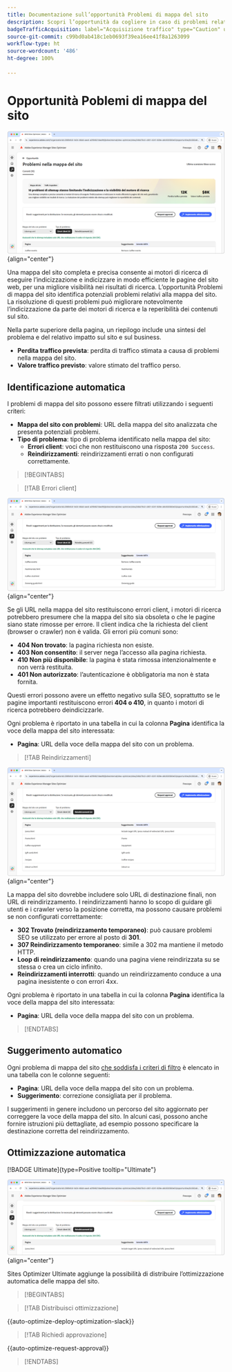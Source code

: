 ```yaml
---
title: Documentazione sull’opportunità Problemi di mappa del sito
description: Scopri l’opportunità da cogliere in caso di problemi relativi alla mappa del sito e come utilizzarla per migliorare l’acquisizione del traffico.
badgeTrafficAcquisition: label="Acquisizione traffico" type="Caution" url="../../opportunity-types/traffic-acquisition.md" tooltip="Acquisizione traffico"
source-git-commit: c99bd0ab418c1eb0693f39ea16ee41f8a1263099
workflow-type: ht
source-wordcount: '486'
ht-degree: 100%

---
```



# Opportunità Poblemi di mappa del sito

![Opportunità Problemi di mappa del sito](./assets/sitemap-issues/hero.png){align="center"}

Una mappa del sito completa e precisa consente ai motori di ricerca di eseguire l’indicizzazione e indicizzare in modo efficiente le pagine del sito web, per una migliore visibilità nei risultati di ricerca. L’opportunità Problemi di mappa del sito identifica potenziali problemi relativi alla mappa del sito. La risoluzione di questi problemi può migliorare notevolmente l’indicizzazione da parte dei motori di ricerca e la reperibilità dei contenuti sul sito.

Nella parte superiore della pagina, un riepilogo include una sintesi del problema e del relativo impatto sul sito e sul business.

* **Perdita traffico prevista**: perdita di traffico stimata a causa di problemi nella mappa del sito.
* **Valore traffico previsto**: valore stimato del traffico perso.

## Identificazione automatica

I problemi di mappa del sito possono essere filtrati utilizzando i seguenti criteri:

* **Mappa del sito con problemi**: URL della mappa del sito analizzata che presenta potenziali problemi.
* **Tipo di problema**: tipo di problema identificato nella mappa del sito:
   * **Errori client**: voci che non restituiscono una risposta `200 Success`.
   * **Reindirizzamenti**: reindirizzamenti errati o non configurati correttamente.

>[!BEGINTABS]

>[!TAB Errori client]

![Identificazione automatica di errori client nella mappa del sito](./assets/sitemap-issues/auto-identify-client-errors.png){align="center"}

Se gli URL nella mappa del sito restituiscono errori client, i motori di ricerca potrebbero presumere che la mappa del sito sia obsoleta o che le pagine siano state rimosse per errore. Il client indica che la richiesta del client (browser o crawler) non è valida. Gli errori più comuni sono:

* **404 Non trovato**: la pagina richiesta non esiste.
* **403 Non consentito**: il server nega l’accesso alla pagina richiesta.
* **410 Non più disponibile**: la pagina è stata rimossa intenzionalmente e non verrà restituita.
* **401 Non autorizzato**: l’autenticazione è obbligatoria ma non è stata fornita.

Questi errori possono avere un effetto negativo sulla SEO, soprattutto se le pagine importanti restituiscono errori **404 o 410**, in quanto i motori di ricerca potrebbero deindicizzarle.

Ogni problema è riportato in una tabella in cui la colonna **Pagina** identifica la voce della mappa del sito interessata:

* **Pagina**: URL della voce della mappa del sito con un problema.

>[!TAB Reindirizzamenti]

![Identificazione automatica di errori client nella mappa del sito](./assets/sitemap-issues/auto-identify-redirects.png){align="center"}

La mappa del sito dovrebbe includere solo URL di destinazione finali, non URL di reindirizzamento. I reindirizzamenti hanno lo scopo di guidare gli utenti e i crawler verso la posizione corretta, ma possono causare problemi se non configurati correttamente:

* **302 Trovato (reindirizzamento temporaneo)**: può causare problemi SEO se utilizzato per errore al posto di **301**.
* **307 Reindirizzamento temporaneo**: simile a 302 ma mantiene il metodo HTTP.
* **Loop di reindirizzamento**: quando una pagina viene reindirizzata su se stessa o crea un ciclo infinito.
* **Reindirizzamenti interrotti**: quando un reindirizzamento conduce a una pagina inesistente o con errori 4xx.

Ogni problema è riportato in una tabella in cui la colonna **Pagina** identifica la voce della mappa del sito interessata:

* **Pagina**: URL della voce della mappa del sito con un problema.

>[!ENDTABS]

## Suggerimento automatico

Ogni problema di mappa del sito [che soddisfa i criteri di filtro](#auto-identify) è elencato in una tabella con le colonne seguenti:

* **Pagina**: URL della voce della mappa del sito con un problema.
* **Suggerimento**: correzione consigliata per il problema.

I suggerimenti in genere includono un percorso del sito aggiornato per correggere la voce della mappa del sito. In alcuni casi, possono anche fornire istruzioni più dettagliate, ad esempio possono specificare la destinazione corretta del reindirizzamento.

## Ottimizzazione automatica

[!BADGE Ultimate]{type=Positive tooltip="Ultimate"}

![Ottimizzazione automatica dei problemi di mappa del sito](./assets/sitemap-issues/auto-optimize.png){align="center"}

Sites Optimizer Ultimate aggiunge la possibilità di distribuire l’ottimizzazione automatica delle mappa del sito.

>[!BEGINTABS]

>[!TAB Distribuisci ottimizzazione]

{{auto-optimize-deploy-optimization-slack}}

>[!TAB Richiedi approvazione]

{{auto-optimize-request-approval}}

>[!ENDTABS]

